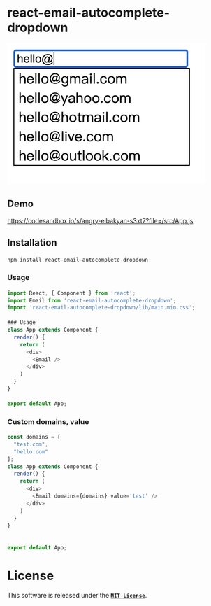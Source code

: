 # react-email-autocomplete-dropdown

![image](https://raw.githubusercontent.com/andyTsai2321/react-email-autocomplete-dropdown/master/images/demo_img.png)

## Demo
https://codesandbox.io/s/angry-elbakyan-s3xt7?file=/src/App.js

## Installation
```bash
npm install react-email-autocomplete-dropdown
```

### Usage
```javascript
import React, { Component } from 'react';
import Email from 'react-email-autocomplete-dropdown';
import 'react-email-autocomplete-dropdown/lib/main.min.css';

### Usage
class App extends Component {
  render() {
    return (
      <div>
        <Email />
      </div>
    )
  }
}

export default App;
```

### Custom domains, value
```javascript
const domains = [
  "test.com",
  "hello.com"
];
class App extends Component {
  render() {
    return (
      <div>
        <Email domains={domains} value='test' />
      </div>
    )
  }
}


export default App;
```

# License

This software is released under the [**`MIT License`**](https://msudgh.mit-license.org/).
